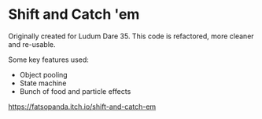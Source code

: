 # Shift and Catch 'em

Originally created for Ludum Dare 35. This code is refactored, more cleaner and re-usable.

Some key features used:
- Object pooling
- State machine
- Bunch of food and particle effects

https://fatsopanda.itch.io/shift-and-catch-em
